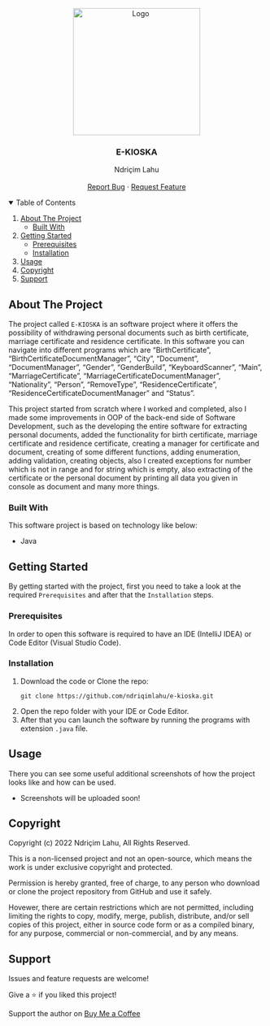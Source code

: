<!-- PROJECT LOGO -->
<p align="center">
  <img src="https://github.com/ndriqimlahu/ndriqim-lahu-portfolio/blob/main/assets/portfolio/E-KIOSKA.png" alt="Logo" width="250" height="250">
  <h3 align="center">E-KIOSKA</h3>
  <p align="center">
    Ndriçim Lahu
    <br>
    <br>
    <a href="https://github.com/ndriqimlahu/e-kioska/issues">Report Bug</a>
    ·
    <a href="https://github.com/ndriqimlahu/e-kioska/issues">Request Feature</a>
  </p>
</p>


<!-- TABLE OF CONTENTS -->
<details open="open">
  <summary>Table of Contents</summary>
  <ol>
    <li>
      <a href="#about-the-project">About The Project</a>
      <ul>
        <li><a href="#built-with">Built With</a></li>
      </ul>
    </li>
    <li>
      <a href="#getting-started">Getting Started</a>
      <ul>
        <li><a href="#prerequisites">Prerequisites</a></li>
        <li><a href="#installation">Installation</a></li>
      </ul>
    </li>
    <li><a href="#usage">Usage</a></li>
    <li><a href="#copyright">Copyright</a></li>
    <li><a href="#support">Support</a></li>
  </ol>
</details>


<!-- ABOUT THE PROJECT -->
## About The Project

The project called `E-KIOSKA` is an software project where it offers the possibility of withdrawing personal documents such as birth certificate, marriage certificate and residence certificate. In this software you can navigate into different programs which are “BirthCertificate”, “BirthCertificateDocumentManager”, “City”, “Document”, “DocumentManager”, “Gender”, “GenderBuild”, “KeyboardScanner”, “Main”, “MarriageCertificate”, “MarriageCertificateDocumentManager”, “Nationality”, “Person”, “RemoveType”, “ResidenceCertificate”, “ResidenceCertificateDocumentManager” and “Status”.

This project started from scratch where I worked and completed, also I made some improvements in OOP of the back-end side of Software Development, such as the developing the entire software for extracting personal documents, added the functionality for birth certificate, marriage certificate and residence certificate, creating a manager for certificate and document, creating of some different functions, adding enumeration, adding validation, creating objects, also I created exceptions for number which is not in range and for string which is empty, also extracting of the certificate or the personal document by printing all data you given in console as document and many more things.


### Built With

This software project is based on technology like below:

* Java


<!-- GETTING STARTED -->
## Getting Started

By getting started with the project, first you need to take a look at the required `Prerequisites` and after that the `Installation` steps.


### Prerequisites

In order to open this software is required to have an IDE (IntelliJ IDEA) or Code Editor (Visual Studio Code).


### Installation

1. Download the code or Clone the repo:
   ```terminal
   git clone https://github.com/ndriqimlahu/e-kioska.git
   ```
2. Open the repo folder with your IDE or Code Editor.
3. After that you can launch the software by running the programs with extension `.java` file.


<!-- USAGE -->
## Usage

There you can see some useful additional screenshots of how the project looks like and how can be used.

* Screenshots will be uploaded soon!


<!-- COPYRIGHT -->
## Copyright

Copyright (c) 2022 Ndriçim Lahu, All Rights Reserved.

This is a non-licensed project and not an open-source, which means the work is under exclusive copyright and protected.

Permission is hereby granted, free of charge, to any person who download or clone the project repository from GitHub and use it safely.

Hovewer, there are certain restrictions which are not permitted, including limiting the rights to copy, modify, merge, publish, distribute, and/or sell copies of this project, either in source code form or as a compiled binary, for any purpose, commercial or non-commercial, and by any means.


<!-- SUPPORT -->
## Support

Issues and feature requests are welcome!

Give a ⭐️ if you liked this project!

Support the author on <a href="https://www.buymeacoffee.com/ndriqimlahu">Buy Me a Coffee</a>
